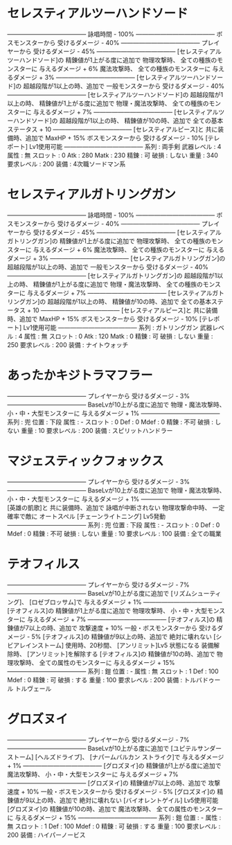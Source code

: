 # セレスティアルツーハンドソード
―――――――――――――
詠唱時間 - 100%
―――――――――――――
ボスモンスターから
受けるダメージ - 40%
―――――――――――――
プレイヤーから
受けるダメージ - 45%
―――――――――――――
[セレスティアルツーハンドソード]の
精錬値が1上がる度に追加で
物理攻撃時、
全ての種族のモンスターに
与えるダメージ + 6%
魔法攻撃時、
全ての種族のモンスターに
与えるダメージ + 3%
―――――――――――――
[セレスティアルツーハンドソード]の
超越段階が1以上の時、追加で
一般モンスターから
受けるダメージ - 40%
―――――――――――――
[セレスティアルツーハンドソード]の
超越段階が1以上の時、
精錬値が1上がる度に追加で
物理・魔法攻撃時、
全ての種族のモンスターに
与えるダメージ + 7%
―――――――――――――
[セレスティアルツーハンドソード]の
超越段階が1以上の時、
精錬値が10の時、追加で
全ての基本ステータス + 10
―――――――――――――
[セレスティアルピース]と
共に装備時、追加で
MaxHP + 15%
ボスモンスターから
受けるダメージ - 10%
[テレポート]
Lv1使用可能
―――――――――――――
系列 : 両手剣
武器レベル : 4
属性 : 無 スロット : 0
Atk : 280 Matk : 230
精錬 : 可 破損 : しない
重量 : 340
要求レベル : 200
装備 : 4次職ソードマン系


# セレスティアルガトリングガン
―――――――――――――
詠唱時間 - 100%
―――――――――――――
ボスモンスターから
受けるダメージ - 40%
―――――――――――――
プレイヤーから
受けるダメージ - 45%
―――――――――――――
[セレスティアルガトリングガン]の
精錬値が1上がる度に追加で
物理攻撃時、
全ての種族のモンスターに
与えるダメージ + 6%
魔法攻撃時、
全ての種族のモンスターに
与えるダメージ + 3%
―――――――――――――
[セレスティアルガトリングガン]の
超越段階が1以上の時、追加で
一般モンスターから
受けるダメージ - 40%
―――――――――――――
[セレスティアルガトリングガン]の
超越段階が1以上の時、
精錬値が1上がる度に追加で
物理・魔法攻撃時、
全ての種族のモンスターに
与えるダメージ + 7%
―――――――――――――
[セレスティアルガトリングガン]の
超越段階が1以上の時、
精錬値が10の時、追加で
全ての基本ステータス + 10
―――――――――――――
[セレスティアルピース]と
共に装備時、追加で
MaxHP + 15%
ボスモンスターから
受けるダメージ - 10%
[テレポート]
Lv1使用可能
―――――――――――――
系列 : ガトリングガン
武器レベル : 4
属性 : 無 スロット : 0
Atk : 120 Matk : 0
精錬 : 可 破損 : しない
重量 : 250
要求レベル : 200
装備 : ナイトウォッチ


# あったかキジトラマフラー
―――――――――――――
プレイヤーから
受けるダメージ - 3%
―――――――――――――
BaseLvが10上がる度に追加で
物理・魔法攻撃時、
小・中・大型モンスターに
与えるダメージ + 1%
―――――――――――――
系列 : 兜
位置 : 下段
属性 : - スロット : 0
Def : 0 Mdef : 0
精錬 : 不可 破損 : しない
重量 : 10
要求レベル : 200
装備 : スピリットハンドラー


# マジェスティックフォックス
―――――――――――――
プレイヤーから
受けるダメージ - 3%
―――――――――――――
BaseLvが10上がる度に追加で
物理・魔法攻撃時、
小・中・大型モンスターに
与えるダメージ + 1%
―――――――――――――
[英雄の凱歌]と
共に装備時、追加で
詠唱が中断されない
物理攻撃命中時、
一定確率で敵に
オートスペル
[チェーンライトニング]
Lv5発動
―――――――――――――
系列 : 兜
位置 : 下段
属性 : - スロット : 0
Def : 0 Mdef : 0
精錬 : 不可 破損 : しない
重量 : 10
要求レベル : 100
装備 : 全ての職業


# テオフィルス
―――――――――――――
プレイヤーから
受けるダメージ - 7%
―――――――――――――
BaseLvが10上がる度に追加で
[リズムシューティング]、
[ロゼブロッサム]で
与えるダメージ + 1%
―――――――――――――
[テオフィルス]の
精錬値が1上がる度に追加で
物理攻撃時、
小・中・大型モンスターに
与えるダメージ + 7%
―――――――――――――
[テオフィルス]の
精錬値が7以上の時、追加で
攻撃速度 + 10%
一般・ボスモンスターから
受けるダメージ - 5%
[テオフィルス]の
精錬値が9以上の時、追加で
絶対に壊れない
[シビアレインストーム]
使用時、20秒間、
[アンリミット]Lv5
状態になる
装備解除時、
[アンリミット]を解除する
[テオフィルス]の
精錬値が10の時、追加で
物理攻撃時、
全ての属性のモンスターに
与えるダメージ + 15%
―――――――――――――
系列 : 鎧
位置 : -
属性 : 無 スロット : 1
Def : 100 Mdef : 0
精錬 : 可 破損 : する
重量 : 100
要求レベル : 200
装備 : トルバドゥール トルヴェール


# グロズヌイ
―――――――――――――
プレイヤーから
受けるダメージ - 7%
―――――――――――――
BaseLvが10上がる度に追加で
[ユピテルサンダーストーム]
[ヘルズドライブ]、
[ナパームバルカン
ストライク]で
与えるダメージ + 1%
―――――――――――――
[グロズヌイ]の
精錬値が1上がる度に追加で
魔法攻撃時、
小・中・大型モンスターに
与えるダメージ + 7%
―――――――――――――
[グロズヌイ]の
精錬値が7以上の時、追加で
攻撃速度 + 10%
一般・ボスモンスターから
受けるダメージ - 5%
[グロズヌイ]の
精錬値が9以上の時、追加で
絶対に壊れない
[バイオレントゲイル]
Lv5使用可能
[グロズヌイ]の
精錬値が10の時、追加で
魔法攻撃時、
全ての属性のモンスターに
与えるダメージ + 15%
―――――――――――――
系列 : 鎧
位置 : -
属性 : 無 スロット : 1
Def : 100 Mdef : 0
精錬 : 可 破損 : する
重量 : 100
要求レベル : 200
装備 : ハイパーノービス

